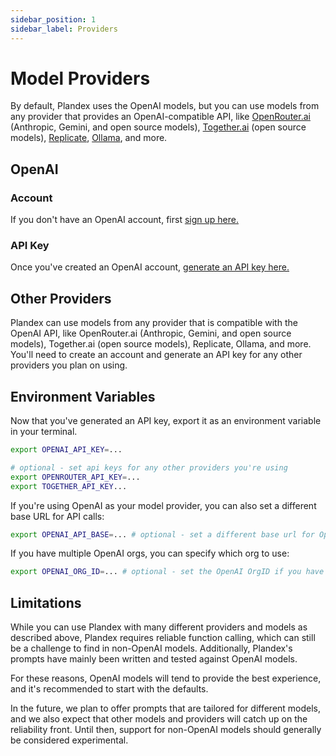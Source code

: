 ```yaml
---
sidebar_position: 1
sidebar_label: Providers
---
```


# Model Providers

By default, Plandex uses the OpenAI models, but you can use models from any provider that provides an OpenAI-compatible API, like [OpenRouter.ai](https://openrouter.ai/) (Anthropic, Gemini, and open source models), [Together.ai](https://together.ai) (open source models), [Replicate](https://replicate.com/), [Ollama](https://ollama.com/), and more.

## OpenAI

### Account

If you don't have an OpenAI account, first [sign up here.](https://platform.openai.com/signup)

### API Key

Once you've created an OpenAI account, [generate an API key here.](https://platform.openai.com/account/api-keys)

## Other Providers

Plandex can use models from any provider that is compatible with the OpenAI API, like OpenRouter.ai (Anthropic, Gemini, and open source models), Together.ai (open source models), Replicate, Ollama, and more. You'll need to create an account and generate an API key for any other providers you plan on using.

## Environment Variables

Now that you've generated an API key, export it as an environment variable in your terminal.

```bash
export OPENAI_API_KEY=...

# optional - set api keys for any other providers you're using
export OPENROUTER_API_KEY=...
export TOGETHER_API_KEY...
```

If you're using OpenAI as your model provider, you can also set a different base URL for API calls:

```bash
export OPENAI_API_BASE=... # optional - set a different base url for OpenAI calls e.g. https://<your-proxy>/v1
```

If you have multiple OpenAI orgs, you can specify which org to use:

```bash
export OPENAI_ORG_ID=... # optional - set the OpenAI OrgID if you have multiple orgs
```

## Limitations

While you can use Plandex with many different providers and models as described above, Plandex requires reliable function calling, which can still be a challenge to find in non-OpenAI models. Additionally, Plandex's prompts have mainly been written and tested against OpenAI models.  

For these reasons, OpenAI models will tend to provide the best experience, and it's recommended to start with the defaults.

In the future, we plan to offer prompts that are tailored for different models, and we also expect that other models and providers will catch up on the reliability front. Until then, support for non-OpenAI models should generally be considered experimental.